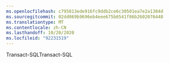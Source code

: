 ```yaml
---
ms.openlocfilehash: c795813ede916fc9ddb2ce6c30501ea7e2a1384d
ms.sourcegitcommit: 02dd069b9696eb4eee675b6541f86b2602076448
ms.translationtype: MT
ms.contentlocale: zh-CN
ms.lasthandoff: 10/20/2020
ms.locfileid: "92231519"
---
```

<span data-ttu-id="95d14-101">Transact-SQL</span><span class="sxs-lookup"><span data-stu-id="95d14-101">Transact-SQL</span></span>